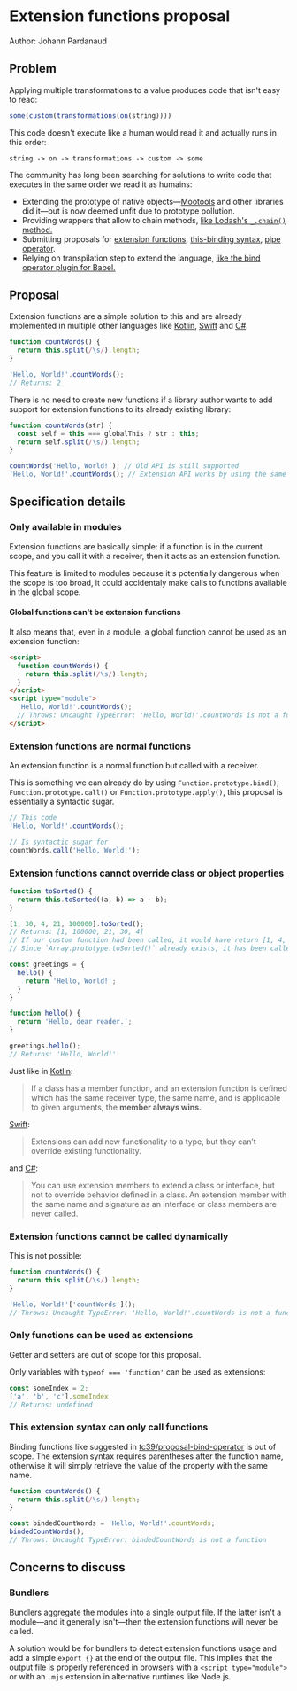 # Extension functions proposal

Author: Johann Pardanaud

## Problem

Applying multiple transformations to a value produces code that isn't easy to read:

```js
some(custom(transformations(on(string))))
```

This code doesn't execute like a human would read it and actually runs in this order:

```
string -> on -> transformations -> custom -> some
```

The community has long been searching for solutions to write code that executes in the same order we read it as humains:

- Extending the prototype of native objects—[Mootools](https://mootools.net/core/docs/1.6.0/Class/Class#Class:implement) and other libraries did it—but is now deemed unfit due to prototype pollution.
- Providing wrappers that allow to chain methods, [like Lodash's `_.chain()` method.](https://lodash.com/docs/4.17.15#chain)
- Submitting proposals for [extension functions](https://github.com/tc39/proposal-extensions), [this-binding syntax](https://github.com/tc39/proposal-bind-operator), [pipe operator](https://github.com/tc39/proposal-pipeline-operator).
- Relying on transpilation step to extend the language, [like the bind operator plugin for Babel.](https://babeljs.io/docs/babel-plugin-proposal-function-bind)

## Proposal

Extension functions are a simple solution to this and are already implemented in multiple other languages like [Kotlin](https://docs.swift.org/swift-book/documentation/the-swift-programming-language/extensions/), [Swift](https://docs.swift.org/swift-book/documentation/the-swift-programming-language/extensions/) and [C#](https://learn.microsoft.com/en-us/dotnet/csharp/programming-guide/classes-and-structs/extension-methods).

```js
function countWords() {
  return this.split(/\s/).length;
}

'Hello, World!'.countWords();
// Returns: 2
```

There is no need to create new functions if a library author wants to add support for extension functions to its already existing library:

```js
function countWords(str) {
  const self = this === globalThis ? str : this;
  return self.split(/\s/).length;
}

countWords('Hello, World!'); // Old API is still supported
'Hello, World!'.countWords(); // Extension API works by using the same function
```

## Specification details

### Only available in modules

Extension functions are basically simple: if a function is in the current scope, and you call it with a receiver, then it acts as an extension function.

This feature is limited to modules because it's potentially dangerous when the scope is too broad, it could accidentaly make calls to functions available in the global scope.

#### Global functions can't be extension functions

It also means that, even in a module, a global function cannot be used as an extension function:

```html
<script>
  function countWords() {
    return this.split(/\s/).length;
  }
</script>
<script type="module">
  'Hello, World!'.countWords();
  // Throws: Uncaught TypeError: 'Hello, World!'.countWords is not a function
</script>
```

### Extension functions are normal functions

An extension function is a normal function but called with a receiver.

This is something we can already do by using `Function.prototype.bind()`, `Function.prototype.call()` or `Function.prototype.apply()`, this proposal is essentially a syntactic sugar.

```js
// This code
'Hello, World!'.countWords();

// Is syntactic sugar for
countWords.call('Hello, World!');
```

### Extension functions cannot override class or object properties

```js
function toSorted() {
  return this.toSorted((a, b) => a - b);
}

[1, 30, 4, 21, 100000].toSorted();
// Returns: [1, 100000, 21, 30, 4]
// If our custom function had been called, it would have return [1, 4, 21, 30, 100000]
// Since `Array.prototype.toSorted()` already exists, it has been called instead
```

```js
const greetings = {
  hello() {
    return 'Hello, World!';
  }
}

function hello() {
  return 'Hello, dear reader.';
}

greetings.hello();
// Returns: 'Hello, World!'
```

Just like in [Kotlin](https://docs.swift.org/swift-book/documentation/the-swift-programming-language/extensions/):

> If a class has a member function, and an extension function is defined which has the same receiver type, the same name, and is applicable to given arguments, the **member always wins.**

[Swift](https://docs.swift.org/swift-book/documentation/the-swift-programming-language/extensions/):

> Extensions can add new functionality to a type, but they can’t override existing functionality.

and [C#](https://learn.microsoft.com/en-us/dotnet/csharp/programming-guide/classes-and-structs/extension-methods#binding-extension-members-at-compile-time):

> You can use extension members to extend a class or interface, but not to override behavior defined in a class. An extension member with the same name and signature as an interface or class members are never called.

### Extension functions cannot be called dynamically

This is not possible:

```js
function countWords() {
  return this.split(/\s/).length;
}

'Hello, World!'['countWords']();
// Throws: Uncaught TypeError: 'Hello, World!'.countWords is not a function
```

### Only functions can be used as extensions

Getter and setters are out of scope for this proposal.

Only variables with `typeof === 'function'` can be used as extensions:

```js
const someIndex = 2;
['a', 'b', 'c'].someIndex
// Returns: undefined
```

### This extension syntax can only call functions

Binding functions like suggested in [tc39/proposal-bind-operator](https://github.com/tc39/proposal-bind-operator) is out of scope. The extension syntax requires parentheses after the function name, otherwise it will simply retrieve the value of the property with the same name.

```js
function countWords() {
  return this.split(/\s/).length;
}

const bindedCountWords = 'Hello, World!'.countWords;
bindedCountWords();
// Throws: Uncaught TypeError: bindedCountWords is not a function
```

## Concerns to discuss

### Bundlers

Bundlers aggregate the modules into a single output file. If the latter isn't a module—and it generally isn't—then the extension functions will never be called.

A solution would be for bundlers to detect extension functions usage and add a simple `export {}` at the end of the output file. This implies that the output file is properly referenced in browsers with a `<script type="module">` or with an `.mjs` extension in alternative runtimes like Node.js.
